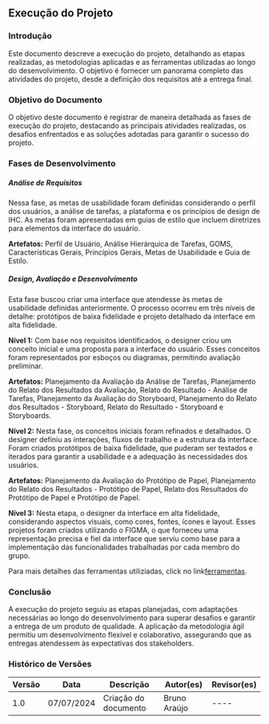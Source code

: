 ## Execução do Projeto

### Introdução

Este documento descreve a execução do projeto, detalhando as etapas realizadas, as metodologias aplicadas e as ferramentas utilizadas ao longo do desenvolvimento. O objetivo é fornecer um panorama completo das atividades do projeto, desde a definição dos requisitos até a entrega final.

### Objetivo do Documento

O objetivo deste documento é registrar de maneira detalhada as fases de execução do projeto, destacando as principais atividades realizadas, os desafios enfrentados e as soluções adotadas para garantir o sucesso do projeto.

### Fases de Desenvolvimento

##### Análise de Requisitos

Nessa fase, as metas de usabilidade foram definidas considerando o perfil dos usuários, a análise de tarefas, a plataforma e os princípios de design de IHC. As metas foram apresentadas em guias de estilo que incluem diretrizes para elementos da interface do usuário.

**Artefatos:** Perfil de Usuário, Análise Hierárquica de Tarefas, GOMS, Características Gerais, Princípios Gerais, Metas de Usabilidade e Guia de Estilo.

##### Design, Avaliação e Desenvolvimento

Esta fase buscou criar uma interface que atendesse às metas de usabilidade definidas anteriormente. O processo ocorreu em três níveis de detalhe: protótipos de baixa fidelidade e projeto detalhado da interface em alta fidelidade.

**Nível 1:**
Com base nos requisitos identificados, o designer criou um conceito inicial e uma proposta para a interface do usuário. Esses conceitos foram representados por esboços ou diagramas, permitindo avaliação preliminar.

**Artefatos:** Planejamento da Avaliação da Análise de Tarefas, Planejamento do Relato dos Resultados da Avaliação, Relato do Resultado - Análise de Tarefas, Planejamento da Avaliação do Storyboard, Planejamento do Relato dos Resultados - Storyboard, Relato do Resultado - Storyboard e Storyboards.

**Nível 2:**
Nesta fase, os conceitos iniciais foram refinados e detalhados. O designer definiu as interações, fluxos de trabalho e a estrutura da interface. Foram criados protótipos de baixa fidelidade, que puderam ser testados e iterados para garantir a usabilidade e a adequação às necessidades dos usuários.

**Artefatos:** Planejamento da Avaliação do Protótipo de Papel, Planejamento do Relato dos Resultados - Protótipo de Papel, Relato dos Resultados do Protótipo de Papel e Protótipo de Papel.

**Nível 3:**
Nesta etapa, o designer da interface em alta fidelidade, considerando aspectos visuais, como cores, fontes, ícones e layout. Esses projetos foram criados utilizando o FIGMA, o que forneceu uma representação precisa e fiel da interface que serviu como base para a implementação das funcionalidades trabalhadas por cada membro do grupo.

Para mais detalhes das ferramentas utiliziadas, click no link[ferramentas](https://github.com/Interacao-Humano-Computador/2024.1-SIGAA/blob/main/docs/EntregaFinal/FerramentasUtilizadas.md).

### Conclusão

A execução do projeto seguiu as etapas planejadas, com adaptações necessárias ao longo do desenvolvimento para superar desafios e garantir a entrega de um produto de qualidade. A aplicação da metodologia ágil permitiu um desenvolvimento flexível e colaborativo, assegurando que as entregas atendessem às expectativas dos stakeholders.

### Histórico de Versões

| Versão | Data      | Descrição             | Autor(es)     | Revisor(es)   |
|--------|-----------|-----------------------|---------------|---------------|
| 1.0    | 07/07/2024| Criação do documento  | Bruno Araújo  | ----          |
